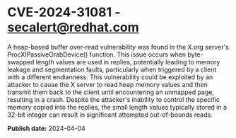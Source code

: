 # CVE-2024-31081 - secalert@redhat.com

A heap-based buffer over-read vulnerability was found in the X.org server's ProcXIPassiveGrabDevice() function. This issue occurs when byte-swapped length values are used in replies, potentially leading to memory leakage and segmentation faults, particularly when triggered by a client with a different endianness. This vulnerability could be exploited by an attacker to cause the X server to read heap memory values and then transmit them back to the client until encountering an unmapped page, resulting in a crash. Despite the attacker's inability to control the specific memory copied into the replies, the small length values typically stored in a 32-bit integer can result in significant attempted out-of-bounds reads.

**Publish date:** 2024-04-04
